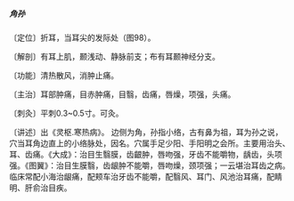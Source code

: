 ##### 角孙

〔定位〕折耳，当耳尖的发际处（图98）。

〔解剖〕有耳上肌，颞浅动、静脉前支；布有耳颞神经分支。

〔功能〕清热散风，消肿止痛。

〔主治〕耳部肿痛，目赤肿痛，目翳，齿痛，唇燥，项强，头痛。

〔刺灸〕平刺0.3~0.5寸。可灸。

〔讲述〕出《灵枢.寒热病》。 边侧为角，孙指小络，古有鼻为祖，耳为孙之说，穴当耳角边直上的小络脉处，因名。穴属手足少阳、手阳明之会所。主要用治头、耳、齿痛。《大成》：治目生翳膜，齿齦肿，唇吻强，牙齿不能嚼物，龋齿，头项强。《图翼》：治目生膜翳，齿龈肿不能嚼，唇吻燥，颈项强；一云堪治耳齿之病。临床常配小海治龈痛，配颊车治牙齿不能嚼，配翳风、耳门、风池治耳痛，配睛明、肝俞治目疾。

